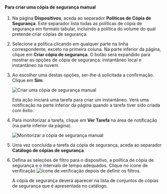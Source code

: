 
<!--author=SharS last changed: 9/15/15-->


#### <a name="to-create-a-manual-backup"></a>Para criar uma cópia de segurança manual
1. Na página **Dispositivos**, aceda ao separador **Políticas de Cópia de Segurança**. Este separador lista todas as políticas de cópia de segurança em formato tabular, incluindo a política do volume do qual pretende criar cópias de segurança.
2. Selecione a política clicando em qualquer parte na linha correspondente, exceto na primeira coluna. Na parte inferior da página, clique em **Criar cópia de segurança**. O botão será expandido para mostrar as opções de cópia de segurança: instantâneo local e instantâneo na nuvem. 
3. Ao escolher uma destas opções, ser-lhe-á solicitada a confirmação. Clique em **Sim**. 
   
    ![Criar uma cópia de segurança manual](./media/storsimple-create-manual-backup/HCS_CreateManualBackup1-include.png)
   
    Esta ação iniciará uma tarefa para criar um instantâneo. Verá uma notificação na parte inferior da página quando a tarefa tiver sido criada com êxito.
4. Para monitorizar a tarefa, clique em **Ver Tarefa** na área de notificação (na parte inferior da página). 
   
    ![Monitorizar a cópia de segurança manual](./media/storsimple-create-manual-backup/HCS_CreateManualBackup2-include.png)
5. Uma vez concluída a tarefa da cópia de segurança, aceda ao separador **Catálogo de cópias de segurança**.
6. Defina as seleções de filtro para o dispositivo, a política de cópia de segurança e o intervalo de tempo adequados. Clique no ícone de verificação ![ícone de verificação](./media/storsimple-create-manual-backup/HCS_CheckIcon-include.png) depois de definir os filtros.
   
   A cópia de segurança deverá aparecer na lista de conjuntos de cópias de segurança que é apresentada no catálogo.

